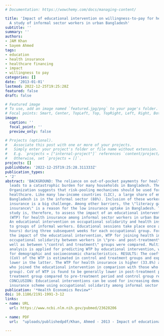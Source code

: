 ```yaml
---
# Documentation: https://wowchemy.com/docs/managing-content/

title: 'Impact of educational intervention on willingness-to-pay for health insurance:
  A study of informal sector workers in urban Bangladesh'
subtitle: ''
summary: ''
authors:
- JAM Khan
- Sayem Ahmed
tags:
- education
- health insurance
- healthcare financing
- impact
- willingness to pay
categories: []
date: '2013-01-01'
lastmod: 2022-12-25T19:25:28Z
featured: false
draft: false

# Featured image
# To use, add an image named `featured.jpg/png` to your page's folder.
# Focal points: Smart, Center, TopLeft, Top, TopRight, Left, Right, BottomLeft, Bottom, BottomRight.
image:
  caption: ''
  focal_point: ''
  preview_only: false

# Projects (optional).
#   Associate this post with one or more of your projects.
#   Simply enter your project's folder or file name without extension.
#   E.g. `projects = ["internal-project"]` references `content/project/deep-learning/index.md`.
#   Otherwise, set `projects = []`.
projects: []
publishDate: '2022-12-25T19:25:28.311333Z'
publication_types:
- '2'
abstract: 'BACKGROUND: The reliance on out-of-pocket payments for health services
  leads to a catastrophic burden for many households in Bangladesh. The World Health
  Organization suggests that risk-pooling mechanisms should be used for financing
  healthcare. Like many low-income countries (LIC), a large share of employment in
  Bangladesh is in the informal sector (88%). Inclusion of these workers in health
  insurance is a big challenge. Among other barriers, the \"literacy gap\" for health
  insurance\" is a reason for the low insurance uptake in Bangladesh. The aim of this
  study is, therefore, to assess the impact of an educational intervention on willingness-to-pay
  (WTP) for health insurance among informal sector workers in urban Bangladesh. METHOD:
  An educational intervention on occupational solidarity and health insurance is offered
  to groups of informal workers. Educational sessions take place once a week (3-4
  hours) during three subsequent weeks for each occupational group. For assessing
  the impact of the educational intervention, WTP for joining health insurance using
  occupational solidarity between workers in \"pre- and post-treatment\" periods as
  well as between \"control and treatment\" groups were compared. Multiple-regression
  analysis is applied for predicting WTP by educational intervention, while controlling
  for demographic and socioeconomic characteristics. RESULTS: The coefficient of variation
  (CoV) of the WTP is estimated in control and treatment groups and expected to be
  lower in the latter. The WTP for health insurance is higher (33.8%) among workers
  who joined the educational intervention in comparison with those who did not (control
  group). CoV of WTP is found to be generally lower in post-treatment period and in
  treatment group compared to pre-treatment period and control group respectively.
  CONCLUSION: Educational interventions can be used for increasing demand for health
  insurance scheme using occupational solidarity among informal sector workers.'
publication: '*Health Economics Review*'
doi: 10.1186/2191-1991-3-12
links:
- name: URL
  url: https://www.ncbi.nlm.nih.gov/pubmed/23628206
  
- name: PDF
  url:  "uploads/publishedpdf/Khan, Ahmed - 2013 - Impact of educational intervention on willingness-to-pay for health insurance A study of informal sector workers in-annotated.pdf"  

---
```

